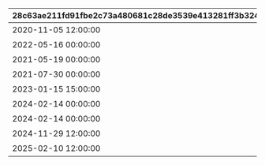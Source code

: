 |28c63ae211fd91fbe2c73a480681c28de3539e413281ff3b3246d36b5d11f937|4a020f9a428acd97ecca4f07fc6177ac6926ece7c900d55b50913ac353d37eb2|06eec92ecc2d265c737dbbf94b06c222de212ff6c70a1882d712a9680386ba1c|3bd300fe488ad440528ead12e86618ba1e1ae15bab3b4dcadda8cbd5c9b72cc7|fa4d2bcdbf1045464289e2c7f2f5b19b4a03566185d10fc1510866a5fa9b3995|86cf927a67bb1e507de51dae0dab658577aeaa1e629174fec3efc59cb9ae8a1f|fc249d2479c7779e42e1ef11eb3dcf198e4a470cefc2e9f2d5a63c04bd137cab|2cec42e069d04535051306c48a0bfe11483031615d8375e6f2adc41d0a8a6330|de35009e1209780138389f0c27225399f3428b6f65b30a680b2ef48d99ea7a1f|04644a9aaaa69b9787914e1a10e288b7ec2b41d8f848ad77ecb5f852cabf38d3|
| --- | --- | --- | --- | --- | --- | --- | --- | --- | --- |
|2020-11-05 12:00:00|アニメ Season1 全巻購入特典|10102|10104|10103|0|10101|0|101|2030/05/15 4:59:59|
|2022-05-16 00:00:00|アニメ Season2 全巻購入特典|10202|0|10203|0|10201|0|102|2030/12/31 23:59:59|
|2021-05-19 00:00:00|週刊ファミ通|0|0|0|0|0|0|201|2022/05/19 23:59:59|
|2021-07-30 00:00:00|公式アートワークス Vol.3|0|0|0|0|0|0|202|2030/07/30 23:59:59|
|2023-01-15 15:00:00|プリコネフェス2023　リアルガチャ|0|0|0|0|0|0|203|2024/01/31 23:59:59|
|2024-02-14 00:00:00|キャラクターソングアルバムVol.5 購入特典|0|0|0|0|0|0|204|2025/02/13 23:59:59|
|2024-02-14 00:00:00|サウンドトラックVol.6 購入特典|0|0|0|0|0|0|205|2025/02/13 23:59:59|
|2024-11-29 12:00:00|佐賀市ふるさと納税返礼品|0|0|0|0|0|0|206|2030/12/31 23:59:59|
|2025-02-10 12:00:00|キャラクターソングアルバムVol.6 購入特典|0|0|0|0|0|0|207|2026/02/11 23:59:59|